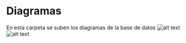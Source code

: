 # Diagramas

En esta carpeta se suben los diagramas de la base de datos
![alt text](image.png)
![alt text](image-1.png)